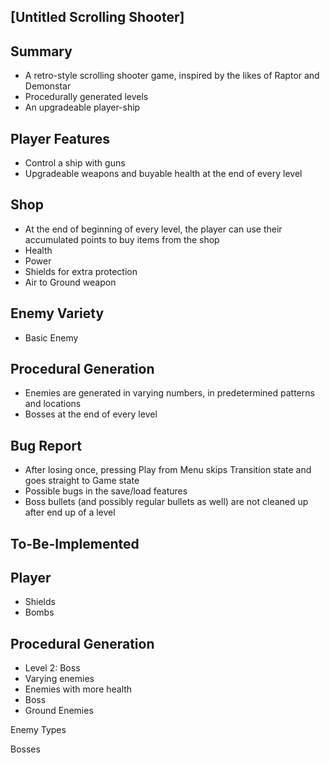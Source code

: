 [Untitled Scrolling Shooter]
-

Summary
 -
 - A retro-style scrolling shooter game, inspired by the likes of Raptor and Demonstar
 - Procedurally generated levels
 - An upgradeable player-ship

Player Features
-
- Control a ship with guns
- Upgradeable weapons and buyable health at the end of every level

Shop
-
- At the end of beginning of every level, the player can use their accumulated points to buy items from the shop
- Health
- Power
- Shields for extra protection
- Air to Ground weapon

Enemy Variety
-
- Basic Enemy

Procedural Generation
 - 
 - Enemies are generated in varying numbers, in predetermined patterns and locations
 - Bosses at the end of every level

Bug Report
 - 
 - After losing once, pressing Play from Menu skips Transition state and goes straight to Game state
 - Possible bugs in the save/load features
 - Boss bullets (and possibly regular bullets as well) are not cleaned up after end up of a level

To-Be-Implemented
-

Player
-
- Shields
- Bombs

Procedural Generation
 - 
 - Level 2: Boss
 - Varying enemies
 - Enemies with more health
 - Boss
 - Ground Enemies


Enemy Types

Bosses